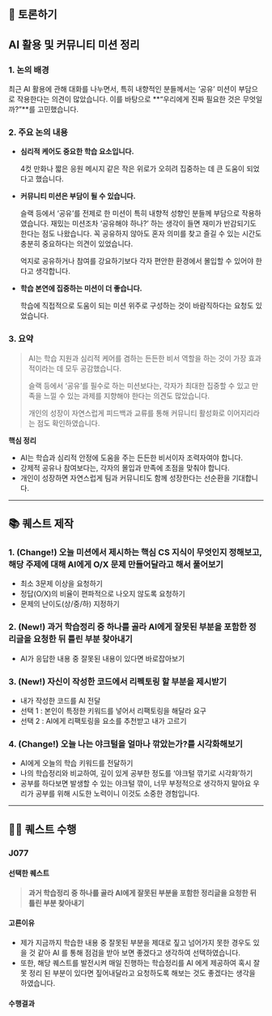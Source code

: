 ## 🤔 토론하기
## AI 활용 및 커뮤니티 미션 정리

### 1. 논의 배경

최근 AI 활용에 관해 대화를 나누면서, 특히 내향적인 분들께서는 ‘공유’ 미션이 부담으로 작용한다는 의견이 많았습니다. 이를 바탕으로 **“우리에게 진짜 필요한 것은 무엇일까?”**를 고민했습니다.

### 2. 주요 논의 내용

- **심리적 케어도 중요한 학습 요소입니다.**
    
    4컷 만화나 짧은 응원 메시지 같은 작은 위로가 오히려 집중하는 데 큰 도움이 되었다고 했습니다.
    
- **커뮤니티 미션은 부담이 될 수 있습니다.**
    
    슬랙 등에서 ‘공유’를 전제로 한 미션이 특히 내향적 성향인 분들께 부담으로 작용하였습니다. 재밌는 미션조차 ‘공유해야 하나?’ 하는 생각이 들면 재미가 반감되기도 한다는 점도 나왔습니다.  꼭 공유하지 않아도 혼자 의미를 찾고 즐길 수 있는 시간도 충분히 중요하다는 의견이 있었습니다.
    
    억지로 공유하거나 참여를 강요하기보다 각자 편안한 환경에서 몰입할 수 있어야 한다고 생각합니다.
    
- **학습 본연에 집중하는 미션이 더 좋습니다.**
    
    학습에 직접적으로 도움이 되는 미션 위주로 구성하는 것이 바람직하다는 요청도 있었습니다.
    

### 3. 요약

> AI는 학습 지원과 심리적 케어를 겸하는 든든한 비서 역할을 하는 것이 가장 효과적이라는 데 모두 공감했습니다.
> 
> 
> 슬랙 등에서 ‘공유’를 필수로 하는 미션보다는, 각자가 최대한 집중할 수 있고 만족을 느낄 수 있는 과제를 지향해야 한다는 의견도 많았습니다.
> 
> 개인의 성장이 자연스럽게 피드백과 교류를 통해 커뮤니티 활성화로 이어지리라는 점도 확인하였습니다.
> 

**핵심 정리**

- AI는 학습과 심리적 안정에 도움을 주는 든든한 비서이자 조력자여야 합니다.
- 강제적 공유나 참여보다는, 각자의 몰입과 만족에 초점을 맞춰야 합니다.
- 개인이 성장하면 자연스럽게 팀과 커뮤니티도 함께 성장한다는 선순환을 기대합니다.

---
## 📚 퀘스트 제작

### **1. (Change!) 오늘 미션에서 제시하는 핵심 CS 지식이 무엇인지 정해보고, 해당 주제에 대해 AI에게 O/X 문제 만들어달라고 해서 풀어보기**

- 최소 3문제 이상을 요청하기
- 정답(O/X)의 비율이 편파적으로 나오지 않도록 요청하기
- 문제의 난이도(상/중/하) 지정하기

### 2. (New!) 과거 학습정리 중 하나를 골라 AI에게 잘못된 부분을 포함한 정리글을 요청한 뒤 틀린 부분 찾아내기

- AI가 응답한 내용 중 잘못된 내용이 있다면 바로잡아보기

### **3. (New!) 자신이 작성한 코드에서 리펙토링 할 부분을 제시받기**

- 내가 작성한 코드를 AI 전달
- 선택 1 : 본인이 특정한 키워드를 넣어서 리팩토링을 해달라 요구
- 선택 2 : AI에게 리팩토링을 요소를 추천받고 내가 고르기

### **4. (Change!) 오늘 나는 야크털을 얼마나 깎았는가?를 시각화해보기**

- AI에게 오늘의 학습 키워드를 전달하기
- 나의 학습정리와 비교하여, 깊이 있게 공부한 정도를 ‘야크털 깎기로 시각화’하기
- 공부를 하다보면 발생할 수 있는 야크털 깎이, 너무 부정적으로 생각하지 말아요 우리가 공부를 위해 시도한 노력이니 이것도 소중한 경험입니다.

---
## 🏃🏻 퀘스트 수행

### J077
#### 선택한 퀘스트
> **과거 학습정리 중 하나를 골라 AI에게 잘못된 부분을 포함한 정리글을 요청한 뒤 틀린 부분 찾아내기**
#### 고른이유
- 제가 지금까지 학습한 내용 중 잘못된 부분을 제대로 짚고 넘어가지 못한 경우도 있을 것 같아 AI 를 통해 점검을 받아 보면 좋겠다고 생각하여 선택하였습니다.
- 또한, 해당 퀘스트를 발전시켜 매일 진행하는 학습정리를 AI 에게 제공하여 혹시 잘못 정리 된 부분이 있다면 짚어내달라고 요청하도록 해보는 것도 좋겠다는 생각을 하였습니다.
#### 수행결과